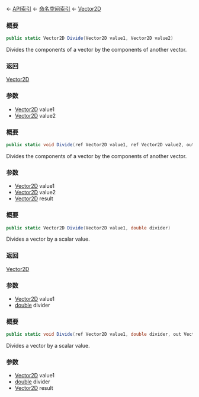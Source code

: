 ← [API索引](Api-Index) ← [命名空间索引](Namespace-Index) ← [Vector2D](VRageMath.Vector2D)

### 概要

```csharp
public static Vector2D Divide(Vector2D value1, Vector2D value2)
```

Divides the components of a vector by the components of another vector.

### 返回

[Vector2D](VRageMath.Vector2D)

### 参数

* [Vector2D](VRageMath.Vector2D) value1
* [Vector2D](VRageMath.Vector2D) value2
### 概要

```csharp
public static void Divide(ref Vector2D value1, ref Vector2D value2, out Vector2D result)
```

Divides the components of a vector by the components of another vector.

### 参数

* [Vector2D](VRageMath.Vector2D) value1
* [Vector2D](VRageMath.Vector2D) value2
* [Vector2D](VRageMath.Vector2D) result
### 概要

```csharp
public static Vector2D Divide(Vector2D value1, double divider)
```

Divides a vector by a scalar value.

### 返回

[Vector2D](VRageMath.Vector2D)

### 参数

* [Vector2D](VRageMath.Vector2D) value1
* [double](https://docs.microsoft.com/en-us/dotnet/api/System.Double?view=netframework-4.6) divider
### 概要

```csharp
public static void Divide(ref Vector2D value1, double divider, out Vector2D result)
```

Divides a vector by a scalar value.

### 参数

* [Vector2D](VRageMath.Vector2D) value1
* [double](https://docs.microsoft.com/en-us/dotnet/api/System.Double?view=netframework-4.6) divider
* [Vector2D](VRageMath.Vector2D) result
